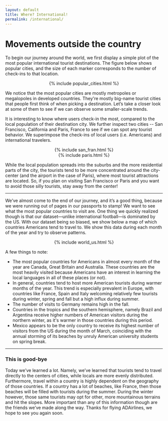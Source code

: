 ```yaml
---
layout: default
title: Where? International!
permalink: /international/
---
```


# Movements outside the country

To begin our journey around the world, we first display a simple plot of the most popular international tourist destinations. The figure below shows popular cities, and the size of each marker corresponds to the number of check-ins to that location. 


<div style="display: flex; justify-content: center;">
    {% include popular_cities.html %}
</div>

We notice that the most popular cities are mostly metropoles or megalopoles in developed countries. They're mostly big-name tourist cities that people first think of when picking a destination. Let’s take a closer look at some of them to see if we can observe some smaller-scale trends. 

It is interesting to know where users check-in the most, compared to the local population of their destination city. We further inspect two cities -- San Francisco, California and Paris, France to see if we can spot any tourist behavior. We superimpose the check-ins of local users (i.e. Americans) and international travelers. 

<div style="display: flex; justify-content: center;">
    {% include san_fran.html %}
 </div>   
 <div style="display: flex; justify-content: center;">
    {% include paris.html %}    
</div>


While the local population spreads into the suburbs and the more residential parts of the city, the tourists tend to be more concentrated around the city-center (and the airport in the case of Paris), where most tourist attractions are located. So, if you plan on visiting San Francisco or Paris and you want to avoid those silly tourists, stay away from the center! 

---

We’ve almost come to the end of our journey, and it’s a good thing, because we were running out of pages in our passports to stamp! We want to see what the most popular countries to visit are. One thing we quickly realized though is that our dataset—unlike international football—is dominated by the US. With our dataset being so biased, we show below a map of which countries Americans tend to travel to. We show this data during each month of the year and try to observe patterns. 

<div style="display: flex; justify-content: center;">
    {% include world_us.html %}
</div>


A few things to note:

- The most popular countries for Americans in almost every month of the year are Canada, Great Britain and Australia. These countries are the most heavily visited because Americans have an interest in learning the local languages in all of these places (or not). 
- In general, countries tend to host more American tourists during warmer months of the year. This trend is especially prevalent in Europe, with countries like France, Spain and Italy welcoming relatively few tourists during winter, spring and fall but a high influx during summer.
- The number of visits to Germany remains high in the fall.  
- Countries in the tropics and the southern hemisphere, namely Brazil and Argentina receive higher numbers of American visitors during the northern winter, as it's warmer in those countries during this period.
- Mexico appears to be the only country to receive its highest number of visitors from the US during the month of March, coinciding with the annual storming of its beaches by unruly American university students on spring break. 

---

### This is good-bye

Today we’ve learned a lot. Namely, we’ve learned that tourists tend to travel directly to the centers of cities, while locals are more evenly distributed. Furthermore, travel within a country is highly dependent on the geography of those countries. If a country has a lot of beaches, like France, then those beaches will be filled with tourists during the summer. During the winter however, those same tourists may opt for other, more mountainous terrains and hit the slopes. More important than any of this information though are the friends we’ve made along the way. Thanks for flying ADAirlines, we hope to see you again soon. 